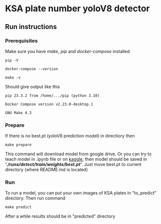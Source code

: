 # KSA plate number yoloV8 detector

## Run instructions
### Prerequisites
Make sure you have *make*, *pip* and *docker-compose* installed
````
pip -V
````
````
docker-compose --version
````
````
make -v
````
Should give output like this
````
pip 23.3.2 from /home/.../pip (python 3.10)
````
````
Docker Compose version v2.23.0-desktop.1
````
````
GNU Make 4.3
````

### Prepare
If there is no best.pt (yoloV8 prediction model) in directiory then
````
make prepare
````
This command will download model from google drive.
Or you can try to teach model in .ipynb file or on [kaggle](https://www.kaggle.com/code/timurbikbulatov/ksa-plates-yolo/notebook), then model should be saved in ***'./runs/detect/train/weights/best.pt'***.
Just move best.pt to current directory (where README.md is located)

### Run

To run a model, you can put your own images of KSA plates in "to_predict" directory.
Then run command
````
make predict
````
After a while results should be in "predicted" directory
